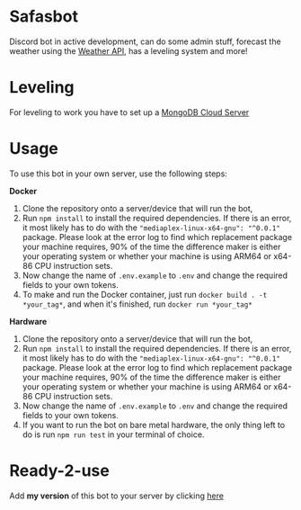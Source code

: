 # Safasbot
Discord bot in active development, can do some admin stuff, forecast the weather using the [Weather API](https://www.weatherapi.com/), has a leveling system and more!

# Leveling
For leveling to work you have to set up a [MongoDB Cloud Server](https://cloud.mongodb.com)

# Usage
To use this bot in your own server, use the following steps:

**Docker**
1. Clone the repository onto a server/device that will run the bot,
2. Run `npm install` to install the required dependencies. If there is an error, it most likely has to do with the `"mediaplex-linux-x64-gnu": "^0.0.1"` package. Please look at the error log to find which replacement package your machine requires, 90% of the time the difference maker is either your operating system or whether your machine is using ARM64 or x64-86 CPU instruction sets.
3. Now change the name of `.env.example` to `.env` and change the required fields to your own tokens.
4. To make and run the Docker container, just run `docker build . -t *your_tag*`, and when it's finished, run `docker run *your_tag*`

**Hardware**
1. Clone the repository onto a server/device that will run the bot,
2. Run `npm install` to install the required dependencies. If there is an error, it most likely has to do with the `"mediaplex-linux-x64-gnu": "^0.0.1"` package. Please look at the error log to find which replacement package your machine requires, 90% of the time the difference maker is either your operating system or whether your machine is using ARM64 or x64-86 CPU instruction sets.
3. Now change the name of `.env.example` to `.env` and change the required fields to your own tokens.
4. If you want to run the bot on bare metal hardware, the only thing left to do is run `npm run test` in your terminal of choice.

# Ready-2-use
Add **my version** of this bot to your server by clicking [here](https://discord.com/api/oauth2/authorize?client_id=1012693236541829147&permissions=8&scope=bot%20applications.commands)
